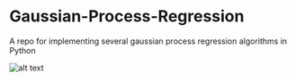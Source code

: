 # Gaussian-Process-Regression

A repo for implementing several gaussian process regression algorithms in Python

![alt text](https://github.com/abdelhakim96/Gaussian-Process-Regression/figs/gpr_gif.gif "GPR")
